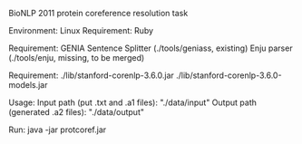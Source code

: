 BioNLP 2011 protein coreference resolution task

Environment: Linux
Requirement: Ruby

Requirement: GENIA Sentence Splitter (./tools/geniass, existing)
             Enju parser (./tools/enju, missing, to be merged)

Requirement: ./lib/stanford-corenlp-3.6.0.jar
             ./lib/stanford-corenlp-3.6.0-models.jar

Usage:
Input path (put .txt and .a1 files): "./data/input"
Output path (generated .a2 files): "./data/output"

Run:
java -jar protcoref.jar
